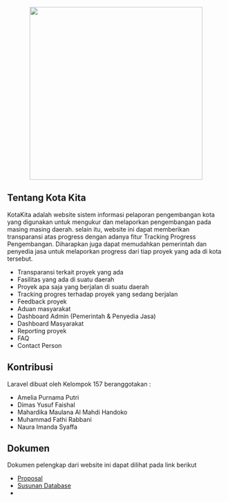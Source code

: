 <p align="center"><img src="public\asset\img\logo.png" width="400"></p>


## Tentang Kota Kita

KotaKita adalah website sistem informasi pelaporan pengembangan kota yang digunakan untuk mengukur dan melaporkan pengembangan pada masing masing daerah. selain itu, website ini dapat memberikan transparansi atas progress dengan adanya fitur Tracking Progress Pengembangan. Diharapkan juga dapat memudahkan pemerintah dan penyedia jasa untuk melaporkan progress dari tiap proyek yang ada di kota tersebut.

- Transparansi terkait proyek yang ada
- Fasilitas yang ada di suatu daerah
- Proyek apa saja yang berjalan di suatu daerah
- Tracking progres terhadap proyek yang sedang berjalan
- Feedback proyek
- Aduan masyarakat
- Dashboard Admin (Pemerintah & Penyedia Jasa)
- Dashboard Masyarakat
- Reporting proyek
- FAQ
- Contact Person

## Kontribusi

Laravel dibuat oleh Kelompok 157 beranggotakan :
- Amelia Purnama Putri
- Dimas Yusuf Faishal
- Mahardika Maulana Al Mahdi Handoko
- Muhammad Fathi Rabbani
- Naura Imanda Syaffa

## Dokumen

Dokumen pelengkap dari website ini dapat dilihat pada link berikut
- [Proposal]()
- [Susunan Database]()
-
